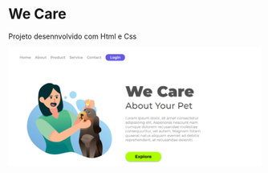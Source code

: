 <h1>We Care</h1>
<p>Projeto desennvolvido com Html e Css</p>
<img src="./img/desktop.PNG" alt="logo" class="desktop"/>